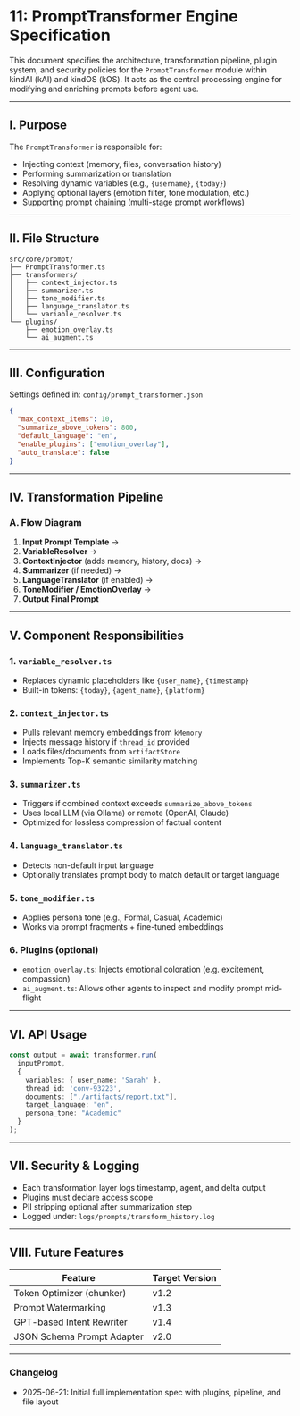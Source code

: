 # 11: PromptTransformer Engine Specification

This document specifies the architecture, transformation pipeline, plugin system, and security policies for the `PromptTransformer` module within kindAI (kAI) and kindOS (kOS). It acts as the central processing engine for modifying and enriching prompts before agent use.

---

## I. Purpose

The `PromptTransformer` is responsible for:

- Injecting context (memory, files, conversation history)
- Performing summarization or translation
- Resolving dynamic variables (e.g., `{username}`, `{today}`)
- Applying optional layers (emotion filter, tone modulation, etc.)
- Supporting prompt chaining (multi-stage prompt workflows)

---

## II. File Structure

```text
src/core/prompt/
├── PromptTransformer.ts
├── transformers/
│   ├── context_injector.ts
│   ├── summarizer.ts
│   ├── tone_modifier.ts
│   ├── language_translator.ts
│   └── variable_resolver.ts
└── plugins/
    ├── emotion_overlay.ts
    └── ai_augment.ts
```

---

## III. Configuration

Settings defined in: `config/prompt_transformer.json`

```json
{
  "max_context_items": 10,
  "summarize_above_tokens": 800,
  "default_language": "en",
  "enable_plugins": ["emotion_overlay"],
  "auto_translate": false
}
```

---

## IV. Transformation Pipeline

### A. Flow Diagram

1. **Input Prompt Template** →
2. **VariableResolver** →
3. **ContextInjector** (adds memory, history, docs) →
4. **Summarizer** (if needed) →
5. **LanguageTranslator** (if enabled) →
6. **ToneModifier / EmotionOverlay** →
7. **Output Final Prompt**

---

## V. Component Responsibilities

### 1. `variable_resolver.ts`

- Replaces dynamic placeholders like `{user_name}`, `{timestamp}`
- Built-in tokens: `{today}`, `{agent_name}`, `{platform}`

### 2. `context_injector.ts`

- Pulls relevant memory embeddings from `kMemory`
- Injects message history if `thread_id` provided
- Loads files/documents from `artifactStore`
- Implements Top-K semantic similarity matching

### 3. `summarizer.ts`

- Triggers if combined context exceeds `summarize_above_tokens`
- Uses local LLM (via Ollama) or remote (OpenAI, Claude)
- Optimized for lossless compression of factual content

### 4. `language_translator.ts`

- Detects non-default input language
- Optionally translates prompt body to match default or target language

### 5. `tone_modifier.ts`

- Applies persona tone (e.g., Formal, Casual, Academic)
- Works via prompt fragments + fine-tuned embeddings

### 6. Plugins (optional)

- `emotion_overlay.ts`: Injects emotional coloration (e.g. excitement, compassion)
- `ai_augment.ts`: Allows other agents to inspect and modify prompt mid-flight

---

## VI. API Usage

```ts
const output = await transformer.run(
  inputPrompt,
  {
    variables: { user_name: 'Sarah' },
    thread_id: 'conv-93223',
    documents: ["./artifacts/report.txt"],
    target_language: "en",
    persona_tone: "Academic"
  }
);
```

---

## VII. Security & Logging

- Each transformation layer logs timestamp, agent, and delta output
- Plugins must declare access scope
- PII stripping optional after summarization step
- Logged under: `logs/prompts/transform_history.log`

---

## VIII. Future Features

| Feature                    | Target Version |
| -------------------------- | -------------- |
| Token Optimizer (chunker)  | v1.2           |
| Prompt Watermarking        | v1.3           |
| GPT-based Intent Rewriter  | v1.4           |
| JSON Schema Prompt Adapter | v2.0           |

---

### Changelog

- 2025-06-21: Initial full implementation spec with plugins, pipeline, and file layout

